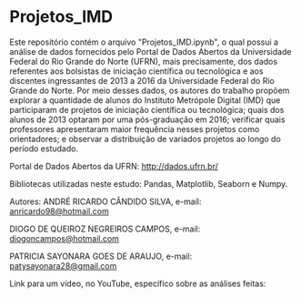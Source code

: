 # Projetos_IMD

Este repositório contém o arquivo "Projetos_IMD.ipynb", o qual possui a análise de dados fornecidos pelo Portal de Dados Abertos da Universidade Federal do Rio Grande do Norte (UFRN), mais precisamente, dos dados referentes aos bolsistas de iniciação científica ou tecnológica e aos discentes ingressantes de 2013 a 2016 da Universidade Federal do Rio Grande do Norte. Por meio desses dados, os autores do trabalho propõem explorar a quantidade de alunos do Instituto Metrópole Digital (IMD) que participaram de projetos de iniciação científica ou tecnológica; quais dos alunos de 2013 optaram por uma pós-graduação em 2016; verificar quais professores apresentaram maior frequência nesses projetos como orientadores; e observar a distribuição de variados projetos ao longo do período estudado.

Portal de Dados Abertos da UFRN: http://dados.ufrn.br/

Bibliotecas utilizadas neste estudo: Pandas, Matplotlib, Seaborn e Numpy.

Autores: 
ANDRÉ RICARDO CÂNDIDO SILVA, e-mail: anricardo98@hotmail.com

DIOGO DE QUEIROZ NEGREIROS CAMPOS, e-mail: diogoncampos@hotmail.com
         
PATRICIA SAYONARA GOES DE ARAUJO, e-mail: patysayonara28@gmail.com
      
      
Link para um vídeo, no YouTube, específico sobre as análises feitas: 
